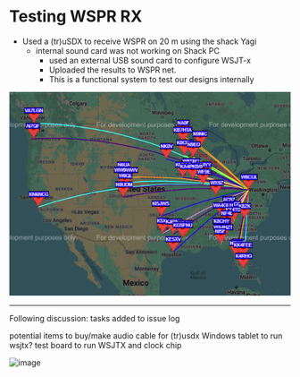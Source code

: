 # Testing WSPR RX

-  Used a (tr)uSDX to receive WSPR on 20 m using the shack Yagi
	- internal sound card was not working on Shack PC
		- used an external USB sound card to configure WSJT-x
		- Uploaded the results to WSPR net.
		- This is a functional system to test our designs internally

![bg left width:600](bin/Pasted%20image%2020241109154119.png)

---


Following discussion: 
tasks added to issue log

potential items to buy/make
audio cable for (tr)usdx 
Windows tablet to run wsjtx? 
test board to run WSJTX and clock chip 

![image](https://github.com/user-attachments/assets/cf89e6af-d616-42bd-a424-bd9e920445b9)
